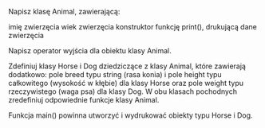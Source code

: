 Napisz klasę Animal, zawierającą:

imię zwierzęcia
wiek zwierzęcia
konstruktor
funkcję print(), drukującą dane zwierzęcia

Napisz operator wyjścia dla obiektu klasy Animal.

Zdefiniuj klasy Horse i Dog dziedziczące z klasy Animal, które zawierają dodatkowo: pole breed typu string (rasa konia) i pole height typu całkowitego (wysokość w kłębie) dla klasy Horse oraz pole weight typu rzeczywistego (waga psa) dla klasy Dog. W obu klasach pochodnych zredefiniuj odpowiednie funkcje klasy Animal.

Funkcja main() powinna utworzyć i wydrukować obiekty typu Horse i Dog.
